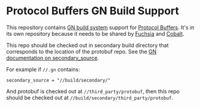 # Protocol Buffers GN Build Support

This repository contains
[GN build system](https://gn.googlesource.com/gn/+/HEAD/) support for
[Protocol Buffers](https://github.com/protocolbuffers/protobuf). It's in its own
repository because it needs to be shared by
[Fuchsia](https://fuchsia.googlesource.com/fuchsia/) and
[Cobalt](https://fuchsia.googlesource.com/cobalt/).

This repo should be checked out in secondary build directory that corresponds to
the location of the protobuf repo. See the
[GN documentation on secondary_source](https://gn.googlesource.com/gn/+/master/docs/reference.md#other-help-topics-gn-file-variables).

For example if `//.gn` contains:

```gn
secondary_source = "//build/secondary/"
```

And protobuf is checked out at `//third_party/protobuf`, then this repo should
be checked out at `//build/secondary/third_party/protobuf`.

